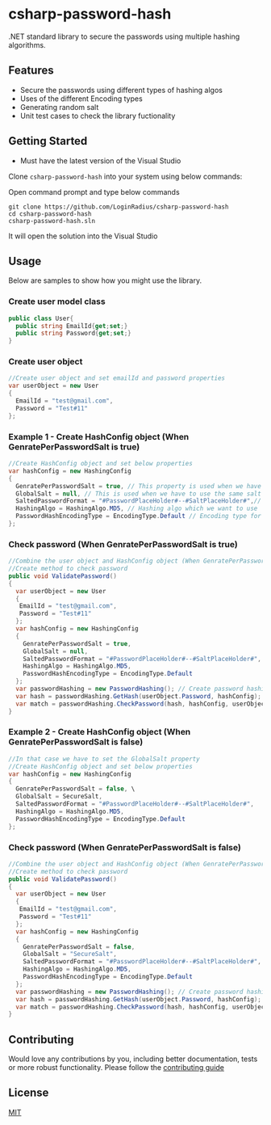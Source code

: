 # csharp-password-hash
.NET standard library to secure the passwords using multiple hashing algorithms.

## Features
* Secure the passwords using different types of hashing algos
* Uses of the different Encoding types
* Generating random salt
* Unit test cases to check the library fuctionality

## Getting Started
* Must have the latest version of the Visual Studio

Clone `csharp-password-hash` into your system using below commands:

Open command prompt and type below commands
```
git clone https://github.com/LoginRadius/csharp-password-hash
cd csharp-password-hash
csharp-password-hash.sln
```
It will open the solution into the Visual Studio
## Usage
Below are samples to show how you might use the library.

### Create user model class
```C#
public class User{
  public string EmailId{get;set;}
  public string Password{get;set;}
}
```
### Create user object
```C#
//Create user object and set emailId and password properties
var userObject = new User
{
  EmailId = "test@gmail.com",
  Password = "Test#11"
};
```
### Example 1 - Create HashConfig object (When GenratePerPasswordSalt is true)
```C#
//Create HashConfig object and set below properties
var hashConfig = new HashingConfig
{
  GenratePerPasswordSalt = true, // This property is used when we have generate different password salt
  GlobalSalt = null, // This is used when we have to use the same salt for every password
  SaltedPasswordFormat = "#PasswordPlaceHolder#--#SaltPlaceHolder#",// Format which will be used in salted password 
  HashingAlgo = HashingAlgo.MD5, // Hashing algo which we want to use
  PasswordHashEncodingType = EncodingType.Default // Encoding type for password hashing
};
```
### Check password (When GenratePerPasswordSalt is true)
```C#
//Combine the user object and HashConfig object (When GenratePerPasswordSalt is true)
//Create method to check password
public void ValidatePassword()
{
  var userObject = new User
  {
   EmailId = "test@gmail.com",
   Password = "Test#11"
  };
  var hashConfig = new HashingConfig
  {
    GenratePerPasswordSalt = true,
    GlobalSalt = null,
    SaltedPasswordFormat = "#PasswordPlaceHolder#--#SaltPlaceHolder#",
    HashingAlgo = HashingAlgo.MD5,
    PasswordHashEncodingType = EncodingType.Default
  };
  var passwordHashing = new PasswordHashing(); // Create password hashing object
  var hash = passwordHashing.GetHash(userObject.Password, hashConfig); // GetHash for the password
  var match = passwordHashing.CheckPassword(hash, hashConfig, userObject.Password); //Check password
}
```

### Example 2 - Create HashConfig object (When GenratePerPasswordSalt is false)
```C#
//In that case we have to set the GlobalSalt property
//Create HashConfig object and set below properties
var hashConfig = new HashingConfig
{
  GenratePerPasswordSalt = false, \
  GlobalSalt = SecureSalt, 
  SaltedPasswordFormat = "#PasswordPlaceHolder#--#SaltPlaceHolder#",
  HashingAlgo = HashingAlgo.MD5, 
  PasswordHashEncodingType = EncodingType.Default 
};
```
### Check password (When GenratePerPasswordSalt is false)
```C#
//Combine the user object and HashConfig object (When GenratePerPasswordSalt is false)
//Create method to check password
public void ValidatePassword()
{
  var userObject = new User
  {
   EmailId = "test@gmail.com",
   Password = "Test#11"
  };
  var hashConfig = new HashingConfig
  {
    GenratePerPasswordSalt = false,
    GlobalSalt = "SecureSalt",
    SaltedPasswordFormat = "#PasswordPlaceHolder#--#SaltPlaceHolder#",
    HashingAlgo = HashingAlgo.MD5,
    PasswordHashEncodingType = EncodingType.Default
  };
  var passwordHashing = new PasswordHashing(); // Create password hashing object
  var hash = passwordHashing.GetHash(userObject.Password, hashConfig); // GetHash for the password
  var match = passwordHashing.CheckPassword(hash, hashConfig, userObject.Password); //Check password
}
```

## Contributing
Would love any contributions by you, including better documentation, tests or more robust functionality. Please follow the [contributing guide](CONTRIBUTING.md)

## License
[MIT](LICENSE)
